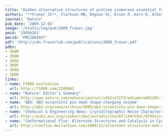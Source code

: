 ```yaml
---
title: "Hidden alternative structures of proline isomerase essential for catalysis."
authors: "**Fraser JS**, Clarkson MW, Degnan SC, Erion R, Kern D, Alber T."
journal: 'Nature'
pub_date: '2009-12-03'
image: '/static/img/pub/2009_fraser.jpg'
pmid: '19956261'
pmcid: 'PMC2805857'
pdf: 'http://cdn.fraserlab.com/publications/2009_fraser.pdf'
pdbs:
- 3K0M
- 3K0N
- 3K0O
- 3K0P
- 3K0Q
- 3K0R
links:
- name: F1000 evaluation
  url: http://f1000.com/1309961
- name: "Nature: Editor's Summary"
  url: http://www.nature.com/nature/journal/v462/n7273/edsumm/e091203-17.html
- name: 'QB3: QB3 scientists pin down shape-changing enzyme'
  url: http://qb3.org/news/archive/2009/qb3-scientists-pin-down-shape-changing-enzyme
- name: 'Chemical & Engineering News: Crystallographic Noise Characterizes Enzyme'
  url: http://pubs.acs.org/isubscribe/journals/cen/87/i49/html/8749scic4.html
- name: 'Conformational Flux: Alternate Structures and Catalysis in Cyclophilin'
  url: http://conflux.mwclarkson.com/2009/12/alternate-structures-and-catalysis-in-cyclophilin/
---
```


